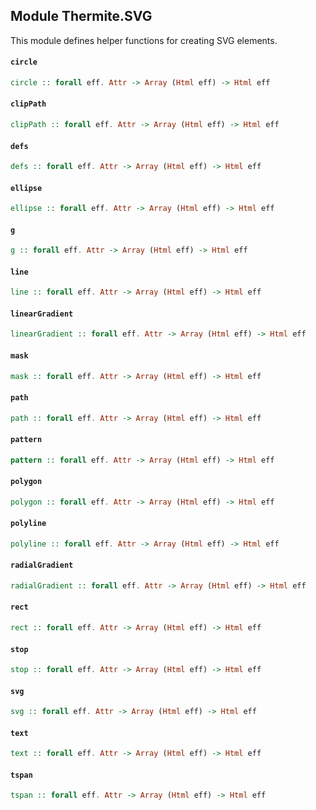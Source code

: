## Module Thermite.SVG

This module defines helper functions for creating SVG elements.

#### `circle`

``` purescript
circle :: forall eff. Attr -> Array (Html eff) -> Html eff
```

#### `clipPath`

``` purescript
clipPath :: forall eff. Attr -> Array (Html eff) -> Html eff
```

#### `defs`

``` purescript
defs :: forall eff. Attr -> Array (Html eff) -> Html eff
```

#### `ellipse`

``` purescript
ellipse :: forall eff. Attr -> Array (Html eff) -> Html eff
```

#### `g`

``` purescript
g :: forall eff. Attr -> Array (Html eff) -> Html eff
```

#### `line`

``` purescript
line :: forall eff. Attr -> Array (Html eff) -> Html eff
```

#### `linearGradient`

``` purescript
linearGradient :: forall eff. Attr -> Array (Html eff) -> Html eff
```

#### `mask`

``` purescript
mask :: forall eff. Attr -> Array (Html eff) -> Html eff
```

#### `path`

``` purescript
path :: forall eff. Attr -> Array (Html eff) -> Html eff
```

#### `pattern`

``` purescript
pattern :: forall eff. Attr -> Array (Html eff) -> Html eff
```

#### `polygon`

``` purescript
polygon :: forall eff. Attr -> Array (Html eff) -> Html eff
```

#### `polyline`

``` purescript
polyline :: forall eff. Attr -> Array (Html eff) -> Html eff
```

#### `radialGradient`

``` purescript
radialGradient :: forall eff. Attr -> Array (Html eff) -> Html eff
```

#### `rect`

``` purescript
rect :: forall eff. Attr -> Array (Html eff) -> Html eff
```

#### `stop`

``` purescript
stop :: forall eff. Attr -> Array (Html eff) -> Html eff
```

#### `svg`

``` purescript
svg :: forall eff. Attr -> Array (Html eff) -> Html eff
```

#### `text`

``` purescript
text :: forall eff. Attr -> Array (Html eff) -> Html eff
```

#### `tspan`

``` purescript
tspan :: forall eff. Attr -> Array (Html eff) -> Html eff
```


